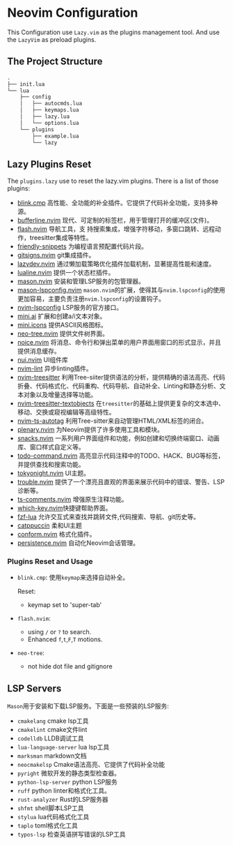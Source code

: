 # Neovim Configuration

This Configuration use `Lazy.vim` as the plugins management tool. 
And use the `LazyVim` as preload plugins. 

## The Project Structure

```txt
.
├── init.lua
└── lua
    ├── config
    │   ├── autocmds.lua
    │   ├── keymaps.lua
    │   ├── lazy.lua
    │   └── options.lua
    └── plugins
        ├── example.lua
        └── lazy
```

## Lazy Plugins Reset

The `plugins.lazy` use to reset the lazy.vim plugins. There is a list of those plugins:

- [blink.cmp](https://github.com/Saghen/blink.cmp) 高性能、全功能的补全插件。它提供了代码补全功能，支持多种源。
- [bufferline.nvim](https://gitcode.com/gh_mirrors/bu/bufferline.nvim) 现代、可定制的标签栏，用于管理打开的缓冲区(文件)。
- [flash.nvim](https://github.com/folke/flash.nvim) 导航工具，支 持搜索集成，增强字符移动，多窗口跳转、远程动作，treesitter集成等特性。
- [friendly-snippets](https://github.com/rafamadriz/friendly-snippets) 为编程语言预配置代码片段。
- [gitsigns.nvim](https://github.com/lewis6991/gitsigns.nvim) git集成插件。
- [lazydev.nvim](https://gitcode.com/gh_mirrors/la/lazydev.nvim) 通过懒加载策略优化插件加载机制，显著提高性能和速度。
- [lualine.nvim](https://github.com/nvim-lualine/lualine.nvim) 提供一个状态栏插件。 
- [mason.nvim](https://github.com/williamboman/mason.nvim) 安装和管理LSP服务的包管理器。
- [mason-lspconfig.nvim](https://github.com/williamboman/mason-lspconfig.nvim) `mason.nvim`的扩展，使得其与`nvim.lspconfig`的使用更加容易，主要负责注册`nvim.lspconfig`的设置钩子。
- [nvim-lspconfig](https://github.com/neovim/nvim-lspconfig/blob/master/README.md) LSP服务的官方接口。 
- [mini.ai](https://gitcode.com/gh_mirrors/mi/mini.ai) 扩展和创建a/i文本对象。
- [mini.icons](https://github.com/echasnovski/mini.icons) 提供ASCII风格图标。
- [neo-tree.nvim](https://gitcode.com/gh_mirrors/ne/neo-tree.nvim) 提供文件树界面。
- [noice.nvim](https://github.com/folke/noice.nvim) 将消息、命令行和弹出菜单的用户界面用窗口的形式显示，并且提供消息缓存。
- [nui.nvim](https://gitcode.com/gh_mirrors/nu/nui.nvim) UI组件库
- [nvim-lint](https://gitcode.com/gh_mirrors/nv/nvim-lint) 异步linting插件。
- [nvim-treesitter](https://github.com/nvim-treesitter/nvim-treesitter) 利用Tree-siiter提供语法的分析，提供精确的语法高亮、代码折叠、代码格式化、代码重构、代码导航、自动补全、Linting和静态分析、文本对象以及增量选择等功能。
- [nvim-treesitter-textobjects](https://gitcode.com/gh_mirrors/nv/nvim-treesitter-textobjects) 在`treesitter`的基础上提供更复杂的文本选中、移动、交换或窥视编辑等高级特性。
- [nvim-ts-autotag](https://gitcode.com/gh_mirrors/nv/nvim-ts-autotag) 利用Tree-sitter来自动管理HTML/XML标签的闭合。
- [plenary.nvim](https://gitcode.com/gh_mirrors/nv/nvim-ts-autotag) 为Neovim提供了许多使用工具和模块。
- [snacks.nvim](https://github.com/folke/snacks.nvim) 一系列用户界面组件和功能，例如创建和切换终端窗口、动画库、窗口样式自定义等。
- [todo-command.nvim](https://github.com/folke/todo-comments.nvim) 高亮显示代码注释中的TODO、HACK、BUG等标签，并提供查找和搜索功能。 
- [tokyonight.nvim](https://github.com/imjoshellis/tokyonight.nvim) UI主题。
- [trouble.nvim](https://github.com/folke/trouble.nvim) 提供了一个漂亮且直观的界面来展示代码中的错误、警告、LSP诊断等。
- [ts-comments.nvim](https://github.com/folke/ts-comments.nvim) 增强原生注释功能。
- [which-key.nvim](https://gitcode.com/gh_mirrors/wh/which-key.nvim)快捷键帮助界面。 
- [fzf-lua](https://github.com/ibhagwan/fzf-lua) 允许交互式来查找并跳转文件,代码搜索、导航、git历史等。 
- [catppuccin](https://github.com/catppuccin/catppuccin) 柔和UI主题
- [conform.nvim](https://github.com/stevearc/conform.nvim) 格式化插件。
- [persistence.nvim](https://github.com/folke/persistence.nvim) 自动化Neovim会话管理。 

### Plugins Reset and Usage

- `blink.cmp`: 使用`keymap`来选择自动补全。
  
  Reset:
    - keymap set to 'super-tab'
- `flash.nvim`:
  
  - using `/` or `?` to search. 
  - Enhanced `f`,`t`,`F`,`T` motions.
- `neo-tree`:

  - not hide dot file and gitignore

## LSP Servers

`Mason`用于安装和下载LSP服务。下面是一些预装的LSP服务:
- `cmakelang` cmake lsp工具
- `cmakelint` cmake文件lint
- `codelldb` LLDB调试工具
- `lua-language-server` lua lsp工具
- `marksman` markdown文档
- `neocmakelsp` Cmake语法高亮、它提供了代码补全功能
- `pyright` 微软开发的静态类型检查器。
- `python-lsp-server` python LSP服务
- `ruff` python linter和格式化工具。
- `rust-analyzer` Rust的LSP服务器
- `shfmt` shell脚本LSP工具
- `stylua` lua代码格式化工具
- `taplo` toml格式化工具
- `typos-lsp` 检查英语拼写错误的LSP工具

